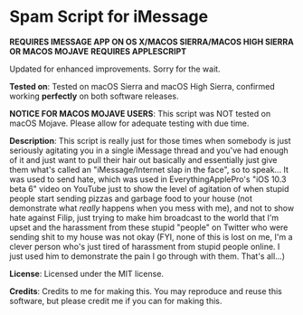 # Spam Script for iMessage

**REQUIRES IMESSAGE APP ON OS X/MACOS SIERRA/MACOS HIGH SIERRA OR MACOS MOJAVE**
**REQUIRES APPLESCRIPT**

Updated for enhanced improvements. Sorry for the wait.

**Tested on**: Tested on macOS Sierra and macOS High Sierra, confirmed working **perfectly** on both software releases.

**NOTICE FOR MACOS MOJAVE USERS**: This script was NOT tested on macOS Mojave. Please allow for adequate testing with due time.

**Description**: This script is really just for those times when somebody is just seriously agitating you in a single iMessage thread and you've had enough of it and just want to pull their hair out basically and essentially just give them what's called an "iMessage/Internet slap in the face", so to speak... It was used to send hate, which was used in EverythingApplePro's "iOS 10.3 beta 6" video on YouTube just to show the level of agitation of when stupid people start sending pizzas and garbage food to your house (not demonstrate what *really* happens when you mess with me), and not to show hate against Filip, just trying to make him broadcast to the world that I'm upset and the harassment from these stupid "people" on Twitter who were sending shit to my house was not okay (FYI, none of this is lost on me, I'm a clever person who's just tired of harassment from stupid people online. I just used him to demonstrate the pain I go through with them. That's all...)

**License**: Licensed under the MIT license.

**Credits**: Credits to me for making this. You may reproduce and reuse this software, but please credit me if you can for making this.
